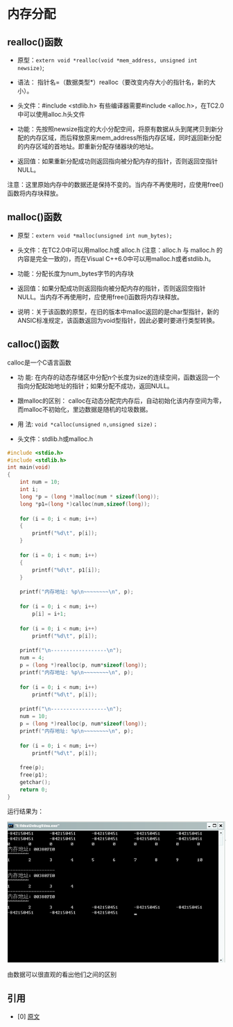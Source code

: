 # 内存分配

## realloc()函数

- 原型：`extern void *realloc(void *mem_address, unsigned int newsize)`;

- 语法： 指针名=（数据类型*）realloc（要改变内存大小的指针名，新的大小）。

- 头文件：#include <stdlib.h> 有些编译器需要#include <alloc.h>，在TC2.0中可以使用alloc.h头文件

- 功能：先按照newsize指定的大小分配空间，将原有数据从头到尾拷贝到新分配的内存区域，而后释放原来mem_address所指内存区域，同时返回新分配的内存区域的首地址。即重新分配存储器块的地址。

- 返回值：如果重新分配成功则返回指向被分配内存的指针，否则返回空指针NULL。

注意：这里原始内存中的数据还是保持不变的。当内存不再使用时，应使用free()函数将内存块释放。

## malloc()函数

- 原型：`extern void *malloc(unsigned int num_bytes);`

- 头文件：在TC2.0中可以用malloc.h或 alloc.h (注意：alloc.h 与 malloc.h 的内容是完全一致的)，而在Visual C++6.0中可以用malloc.h或者stdlib.h。

- 功能：分配长度为num_bytes字节的内存块

- 返回值：如果分配成功则返回指向被分配内存的指针，否则返回空指针NULL。当内存不再使用时，应使用free()函数将内存块释放。

- 说明：关于该函数的原型，在旧的版本中malloc返回的是char型指针，新的ANSIC标准规定，该函数返回为void型指针，因此必要时要进行类型转换。

## calloc()函数

calloc是一个C语言函数

- 功 能: 在内存的动态存储区中分配n个长度为size的连续空间，函数返回一个指向分配起始地址的指针；如果分配不成功，返回NULL。

- 跟malloc的区别： calloc在动态分配完内存后，自动初始化该内存空间为零，而malloc不初始化，里边数据是随机的垃圾数据。

- 用 法: `void *calloc(unsigned n,unsigned size)；`

- 头文件：stdlib.h或malloc.h

```c
#include <stdio.h>
#include <stdlib.h>
int main(void)
{    
    int num = 10;
    int i;    
    long *p = (long *)malloc(num * sizeof(long)); 
    long *p1=(long *)calloc(num,sizeof(long));

    for (i = 0; i < num; i++)
    {
        printf("%d\t", p[i]);
    }

    for (i = 0; i < num; i++)
    {
        printf("%d\t", p1[i]);
    }

    printf("内存地址: %p\n~~~~~~~~\n", p);  
 
    for (i = 0; i < num; i++)
        p[i] = i+1;   
 
    for (i = 0; i < num; i++) 
        printf("%d\t", p[i]); 

    printf("\n------------------\n");
    num = 4;    
    p = (long *)realloc(p, num*sizeof(long));  
    printf("内存地址: %p\n~~~~~~~~\n", p);
 
    for (i = 0; i < num; i++) 
        printf("%d\t", p[i]); 

    printf("\n------------------\n");    
    num = 10;    
    p = (long *)realloc(p, num*sizeof(long));  
    printf("内存地址: %p\n~~~~~~~~\n", p);  
 
    for (i = 0; i < num; i++) 
        printf("%d\t", p[i]);

    free(p);   
    free(p1);
    getchar();   
    return 0;
}
```

运行结果为：

![0_130966945366Nv.gif](img/0_130966945366Nv.gif)

由数据可以很直观的看出他们之间的区别

## 引用

- [0] [原文](http://blog.csdn.net/bigloomy/article/details/6581706)